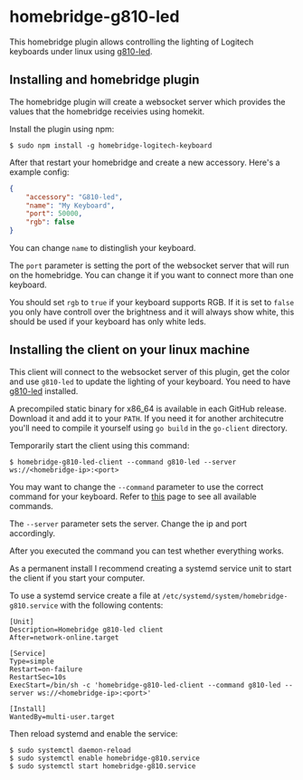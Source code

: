 # homebridge-g810-led

This homebridge plugin allows controlling the lighting of Logitech keyboards under linux using [g810-led](https://github.com/MatMoul/g810-led).

## Installing and homebridge plugin

The homebridge plugin will create a websocket server which provides the values that the homebridge receivies using homekit.

Install the plugin using npm:

```shell
$ sudo npm install -g homebridge-logitech-keyboard
```

After that restart your homebridge and create a new accessory. Here's a example config:

```json
{
    "accessory": "G810-led",
    "name": "My Keyboard",
    "port": 50000,
    "rgb": false
}
```

You can change `name` to distinglish your keyboard.

The `port` parameter is setting the port of the websocket server that will run on the homebridge. You can change it if you want to connect more than one keyboard.

You should set `rgb` to `true` if your keyboard supports RGB. If it is set to `false` you only have controll over the brightness and it will always show white, this should be used if your keyboard has only white leds.

## Installing the client on your linux machine

This client will connect to the websocket server of this plugin, get the color and use `g810-led` to update the lighting of your keyboard. You need to have [g810-led](https://github.com/MatMoul/g810-led/blob/master/INSTALL.md) installed.

A precompiled static binary for x86_64 is available in each GitHub release. Download it and add it to your `PATH`. If you need it for another architecutre you'll need to compile it yourself using `go build` in the `go-client` directory.

Temporarily start the client using this command:

```shell
$ homebridge-g810-led-client --command g810-led --server ws://<homebridge-ip>:<port>
```

You may want to change the `--command` parameter to use the correct command for your keyboard. Refer to [this](https://github.com/MatMoul/g810-led#help-) page to see all available commands.

The `--server` parameter sets the server. Change the ip and port accordingly.

After you executed the command you can test whether everything works.

As a permanent install I recommend creating a systemd service unit to start the client if you start your computer.

To use a systemd service create a file at `/etc/systemd/system/homebridge-g810.service` with the following contents:
```
[Unit]
Description=Homebridge g810-led client
After=network-online.target

[Service]
Type=simple
Restart=on-failure
RestartSec=10s
ExecStart=/bin/sh -c 'homebridge-g810-led-client --command g810-led --server ws://<homebridge-ip>:<port>'

[Install]
WantedBy=multi-user.target
```

Then reload systemd and enable the service:

```shell
$ sudo systemctl daemon-reload
$ sudo systemctl enable homebridge-g810.service
$ sudo systemctl start homebridge-g810.service
```
